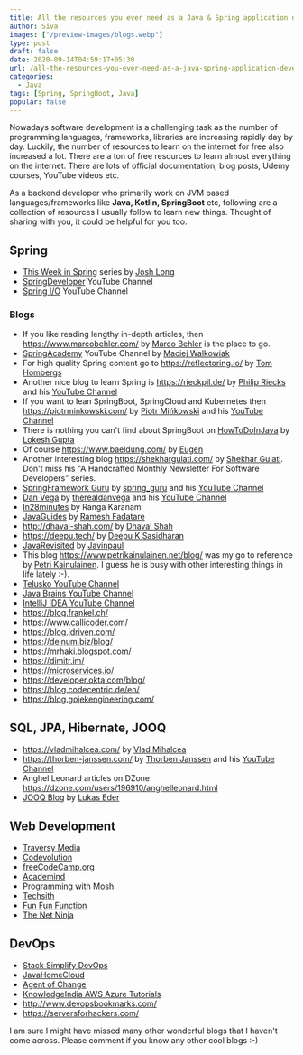 ```yaml
---
title: All the resources you ever need as a Java & Spring application developer
author: Siva
images: ["/preview-images/blogs.webp"]
type: post
draft: false
date: 2020-09-14T04:59:17+05:30
url: /all-the-resources-you-ever-need-as-a-java-spring-application-developer/
categories:
  - Java
tags: [Spring, SpringBoot, Java]
popular: false
---
```


Nowadays software development is a challenging task as the number of programming languages, frameworks, libraries are increasing rapidly day by day.
Luckily, the number of resources to learn on the internet for free also increased a lot. There are a ton of free resources to learn almost everything on the internet.
There are lots of official documentation, blog posts, Udemy courses, YouTube videos etc.

<!--more-->


As a backend developer who primarily work on JVM based languages/frameworks like **Java, Kotlin, SpringBoot** etc, 
following are a collection of resources I usually follow to learn new things. Thought of sharing with you, it could be helpful for you too.

## Spring
* [This Week in Spring](https://spring.io/blog) series by [Josh Long](https://twitter.com/starbuxman) 
* [SpringDeveloper](https://www.youtube.com/channel/UC7yfnfvEUlXUIfm8rGLwZdA) YouTube Channel 
* [Spring I/O](https://www.youtube.com/channel/UCLMPXsvSrhNPN3i9h-u8PYg) YouTube Channel 

### Blogs
* If you like reading lengthy in-depth articles, then https://www.marcobehler.com/ by [Marco Behler](https://twitter.com/MarcoBehler) is the place to go.
* [SpringAcademy](https://www.youtube.com/c/springacademy) YouTube Channel by [Maciej Walkowiak](https://twitter.com/maciejwalkowiak)
* For high quality Spring content go to https://reflectoring.io/ by [Tom Hombergs](https://twitter.com/TomHombergs)
* Another nice blog to learn Spring is https://rieckpil.de/ by [Philip Riecks](https://twitter.com/rieckpil) 
and his [YouTube Channel](https://www.youtube.com/channel/UCEbZTcePN9QwMr1Lr1SED0Q)
* If you want to lean SpringBoot, SpringCloud and Kubernetes then https://piotrminkowski.com/ by [Piotr Mińkowski](https://twitter.com/piotr_minkowski) 
and his [YouTube Channel](https://www.youtube.com/channel/UCAieNgran7umupT_D50KaGw)
* There is nothing you can't find about SpringBoot on [HowToDoInJava](https://howtodoinjava.com/) by [Lokesh Gupta](https://twitter.com/HowToDoInJava)
* Of course https://www.baeldung.com/ by [Eugen](https://twitter.com/baeldung)
* Another interesting blog https://shekhargulati.com/ by [Shekhar Gulati](https://twitter.com/shekhargulati). 
Don't miss his "A Handcrafted Monthly Newsletter For Software Developers" series.
* [SpringFramework Guru](https://springframework.guru/) by [spring_guru](https://twitter.com/spring_guru) 
and his [YouTube Channel](https://www.youtube.com/channel/UCrXb8NaMPQCQkT8yMP_hSkw)
* [Dan Vega](https://www.danvega.dev/) by [therealdanvega](https://twitter.com/therealdanvega) 
and his [YouTube Channel](https://www.youtube.com/user/danvegadotorg)
* [In28minutes](https://www.youtube.com/channel/UCLz7LG4YVi7_iyk4yOARcxA) by Ranga Karanam
* [JavaGuides](https://www.javaguides.net/) by [Ramesh Fadatare](https://twitter.com/GuidesJava)
* http://dhaval-shah.com/ by [Dhaval Shah](https://twitter.com/dhaval201279)
* https://deepu.tech/ by [Deepu K Sasidharan](https://twitter.com/deepu105)
* [JavaRevisited](https://medium.com/javarevisited) by [Javinpaul](https://twitter.com/javinpaul)
* This blog https://www.petrikainulainen.net/blog/ was my go to reference by [Petri Kainulainen](https://twitter.com/petrikainulaine).
I guess he is busy with other interesting things in life lately :-).
* [Telusko YouTube Channel](https://www.youtube.com/channel/UC59K-uG2A5ogwIrHw4bmlEg)
* [Java Brains YouTube Channel](https://www.youtube.com/channel/UCYt1sfh5464XaDBH0oH_o7Q)
* [IntelliJ IDEA YouTube Channel](https://www.youtube.com/channel/UC4ogdcPcIAOOMJktgBMhQnQ)
* https://blog.frankel.ch/
* https://www.callicoder.com/
* https://blog.jdriven.com/
* https://deinum.biz/blog/
* https://mrhaki.blogspot.com/
* https://dimitr.im/
* https://microservices.io/
* https://developer.okta.com/blog/
* https://blog.codecentric.de/en/
* https://blog.gojekengineering.com/

## SQL, JPA, Hibernate, JOOQ

* https://vladmihalcea.com/ by [Vlad Mihalcea](https://twitter.com/vlad_mihalcea)
* https://thorben-janssen.com/ by [Thorben Janssen](https://twitter.com/thjanssen123) and his [YouTube Channel](https://www.youtube.com/channel/UCYeDPubBiFCZXIOgGYoyADw)
* Anghel Leonard articles on DZone https://dzone.com/users/196910/anghelleonard.html
* [JOOQ Blog](https://blog.jooq.org/) by [Lukas Eder](https://twitter.com/lukaseder)

## Web Development

* [Traversy Media](https://www.youtube.com/channel/UC29ju8bIPH5as8OGnQzwJyA)
* [Codevolution](https://www.youtube.com/channel/UC80PWRj_ZU8Zu0HSMNVwKWw)
* [freeCodeCamp.org](https://www.youtube.com/channel/UC8butISFwT-Wl7EV0hUK0BQ)
* [Academind](https://www.youtube.com/channel/UCSJbGtTlrDami-tDGPUV9-w)
* [Programming with Mosh](https://www.youtube.com/channel/UCWv7vMbMWH4-V0ZXdmDpPBA)
* [Techsith](https://www.youtube.com/channel/UCbGZKLIHpox2l0whz6_RYyg)
* [Fun Fun Function](https://www.youtube.com/channel/UCO1cgjhGzsSYb1rsB4bFe4Q)
* [The Net Ninja](https://www.youtube.com/c/TheNetNinja/)

## DevOps

* [Stack Simplify DevOps](https://www.youtube.com/c/StackSimplify/videos)
* [JavaHomeCloud](https://www.youtube.com/c/JavaHomeCloud/videos)
* [Agent of Change](https://www.youtube.com/c/AgentofChange-RajdeepSaha/videos)
* [KnowledgeIndia AWS Azure Tutorials](https://www.youtube.com/channel/UCzpHRBVnkzBfSsXostYuW1g)
* http://www.devopsbookmarks.com/
* https://serversforhackers.com/

I am sure I might have missed many other wonderful blogs that I haven't come across.
Please comment if you know any other cool blogs :-)
